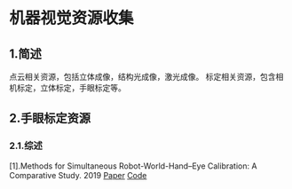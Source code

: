 # 机器视觉资源收集
## 1.简述
点云相关资源，包括立体成像，结构光成像，激光成像。
标定相关资源，包含相机标定，立体标定，手眼标定等。

## 2.手眼标定资源
### 2.1.综述
[论文地址1]: https://www.mdpi.com/1424-8220/19/12/2837 "综述论文链接1"
[代码地址1]: https://github.com/ihtishamaliktk/RWHE-Calib "代码地址1"
[1].Methods for Simultaneous Robot-World-Hand–Eye Calibration: A Comparative Study. 2019 [Paper][论文地址1]  [Code][代码地址1]
